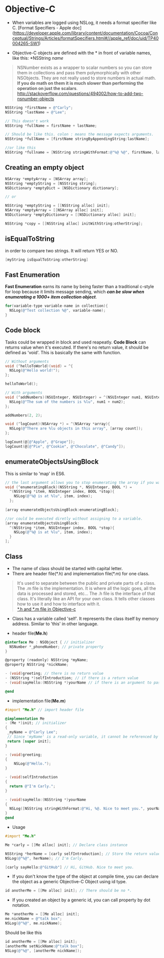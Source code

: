 # Objective-C 

- When variables are logged using NSLog, it needs a format specifier like C.
[Format Specifiers - Apple doc] (https://developer.apple.com/library/content/documentation/Cocoa/Conceptual/Strings/Articles/formatSpecifiers.html#//apple_ref/doc/uid/TP40004265-SW1)

- Objective-C objects are defined with the * in front of variable names, like this: *NSString *name*

> NSNumber exists as a wrapper to scalar numbers so you can store them in collections and pass them polymorphically with other NSObjects. They are not really used to store numbers in actual math. **If you do math on them it is much slower than performing the operation on just the scalars**. http://stackoverflow.com/questions/494002/how-to-add-two-nsnumber-objects

```objective-c
NSString *firstName = @"Carly";
NSString *lastName = @"Lee";

// This doesn't work 
NSString *fullName = firstName + lastName;

// Should be like this. colon : means the message expects arguments.
NSString *fullName = [firstName stringByAppendingString:lastName];

//or like this 
NSString *fullname = [NSString stringWithFormat:@"%@ %@", firstName, lastName];
```

## Creating an empty object 

```objective-c
NSArray *emptyArray = [NSArray array];
NSString *emptyString = [NSString string];
NSDictionary *emptyDict = [NSDictionary dictionary];

// or

NSString *emptyString = [[NSString alloc] init];
NSArray *emptyArray = [[NSArray alloc] init];
NSDictionary *emptyDictionary = [[NSDictionary alloc] init];

NSString *copy = [[NSString alloc] initWithString:otherString];
```

## isEqualToString 
in order to compare two strings. It will return YES or NO.

```objective-c
[myString isEqualToString:otherString]
```

## Fast Enumeration 
**Fast Enumeration** earns its name by being faster than a traditional c-style for loop because it limits message sending, which **_can be slow when enumerating a 1000+ item collection object_**. 

```objective-c
for(variable-type variable-name in collection){
  NSLog(@"Test collection %@", variable-name);
}
```

## Code block
Tasks could be wrapped in block and used reapeatly. 
**Code Block** can returns value when it's executed. If there's no return value, it should be defined as 'void'.
This is basically the same with function.

```objective-c
// Without arguments
void (^helloToWorld)(void) = ^{
  NSLog(@"Hello world!");
};

helloToWorld();

// With arguments
void (^addNumbers)(NSUInteger, NSUInteger) = ^(NSUInteger num1, NSUInteger num2){
  NSLog(@"The sum of the numbers is %lu", num1 + num2);
};

addNumbers(2, 2);

void (^logCount)(NSArray *) = ^(NSArray *array){
  NSLog(@"There are %lu objects in this array", [array count]);
};

logCount(@[@"Apple", @"Grape"]);
logCount(@[@"Pie", @"Cookie", @"Chocolate", @"Candy"]);

```

## enumerateObjectsUsingBlock
This is similar to 'map' in ES6.

```objective-c
// the last argument allows you to stop enumerating the array if you want.
void (^enumeratingBlock)(NSString *, NSUInteger, BOOL *) = 
  ^(NSString *item, NSUInteger index, BOOL *stop){
    NSLog(@"%@ is at %lu", item, index); 
  };
                         
[array enumerateObjectsUsingBlock:enumeratingBlock];

//or could be executed diretly without assigning to a variable. 
[array enumerateObjectsUsingBlock:
  ^(NSString *item, NSUInteger index, BOOL *stop){
    NSLog(@"%@ is at %lu", item, index);  
  }
];

```

## Class
- The name of class should be started with capital letter.
- There are header file(\*.h) and implementation file(*.m) for one class.

> It's used to separate between the public and private parts of a class. The .m file is the implementation. It is where all the logic goes, all the data is processed and stored, etc... The .h file is the interface of that class. It's literally like an API for your own class. It tells other classes how to use it and how to interface with it.  
[*.h and *.m file in Objective-c](http://stackoverflow.com/questions/17558210/h-and-m-files-in-objective-c)

- Class has a variable called 'self'. It represents the class itself by memory address. Similar to 'this' in other language.

- header file(**Me.h**)
```objective-c
@interface Me : NSObject { // initializer 
  NSNumber *_phoneNumber; // private property
}

@property (readonly) NSString *myName; 
@property NSString *nickName;

- (void)greeting; // there is no return value 
- (NSString *)selfIntroduction; // if there is a return value
- (void)sayHello:(NSString *)yourName // if there is an argument to pass in

@end
```
- implementation file(**Me.m**)
```objective-c
#import "Me.h" // import header file

@implementation Me 
- (Me *)init; // initializer
{
 _myName = @"Carly Lee"; 
 // Since 'myName' is a read-only variable, it cannot be referenced by self.
 return [super init];
}

- (void)greeting;
{
    NSLog(@"Hello.");
}

- (void)selfIntroduction
{
  return @"I'm Carly.";
}

- (void)sayHello:(NSString *)yourName
{
  NSLog([NSString stringWithFormat:@"Hi, %@. Nice to meet you.", yourName]);
}
@end
```
- Usage 
```objective-c
#import "Me.h"

Me *carly = [[Me alloc] init]; // Declare class instance 

NSString *herName = [carly selfIntroduction]; // Store the return value
NSLog(@"%@", herName); // I'm Carly.

[carly sayHello:@"GitHub"] // Hi, GitHub. Nice to meet you.

```

- If you don't know the type of the object at compile time, you can declare the object as a generic Objective-C Object using id type. 

```objective-c
id anotherMe = [[Me alloc] init]; // There should be no *.
```

- If you created an object by a generic id, you can call property by dot notation.

```objective-c
Me *anotherMe = [[Me alloc] init];
me.nickName = @"talk box";
NSLog(@"%@", me.nickName);
```
Should be like this 

```objective-c
id anotherMe = [[Me alloc] init];
[anotherMe setNickName:@"talk box"];
NSLog(@"%@", [anotherMe nickName]);
```